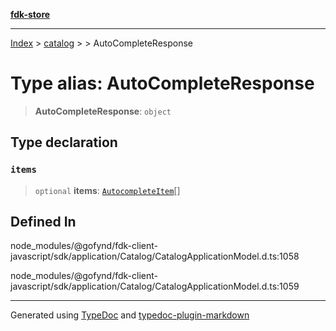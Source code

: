 [**fdk-store**](../../../README.md)
***

[Index](../../../API.md) > [catalog](../../README.md) > [<internal>](../README.md) > AutoCompleteResponse

# Type alias: AutoCompleteResponse

> **AutoCompleteResponse**: `object`

## Type declaration

### `items`

> `optional` **items**: [`AutocompleteItem`](type-alias.AutocompleteItem.md)[]

## Defined In

node\_modules/@gofynd/fdk-client-javascript/sdk/application/Catalog/CatalogApplicationModel.d.ts:1058

node\_modules/@gofynd/fdk-client-javascript/sdk/application/Catalog/CatalogApplicationModel.d.ts:1059

***
Generated using [TypeDoc](https://typedoc.org/) and [typedoc-plugin-markdown](https://www.npmjs.com/package/typedoc-plugin-markdown)
